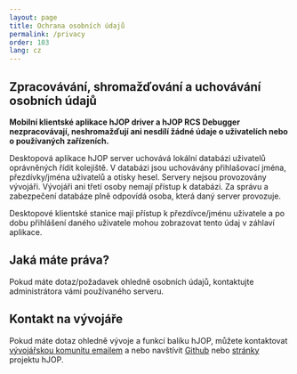 ```yaml
---
layout: page
title: Ochrana osobních údajů
permalink: /privacy
order: 103
lang: cz
---
```


## Zpracovávání, shromažďování a uchovávání osobních údajů
**Mobilní klientské aplikace hJOP driver a hJOP RCS Debugger nezpracovávají, neshromažďují ani
nesdílí žádné údaje o uživatelích nebo o používaných zařízeních.**

Desktopová aplikace hJOP server uchovává lokální databázi uživatelů oprávněných řídit kolejiště.
V databázi jsou uchovávány přihlašovací jména, přezdívky/jména uživatelů a otisky hesel.
Servery nejsou provozovány vývojáři. Vývojáři ani třetí osoby nemají přístup k databázi.
Za správu a zabezpečení databáze plně odpovídá osoba, která daný server provozuje.

Desktopové klientské stanice mají přístup k přezdívce/jménu uživatele a po dobu přihlášení daného
uživatele mohou zobrazovat tento údaj v záhlaví aplikace.

## Jaká máte práva?
Pokud máte dotaz/požadavek ohledně osobních údajů, kontaktujte administrátora vámi používaného
serveru.

## Kontakt na vývojáře
Pokud máte dotaz ohledně vývoje a funkcí balíku hJOP, můžete kontaktovat
[vývojářskou komunitu emailem](https://groups.google.com/g/hjop-komunita) a nebo navštívit
[Github](https://github.com/kmzbrnoI) nebo [stránky](https://hjop.kmz-brno.cz) projektu hJOP.
